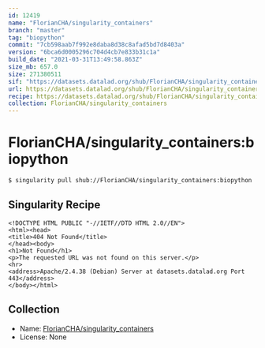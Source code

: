 ```yaml
---
id: 12419
name: "FlorianCHA/singularity_containers"
branch: "master"
tag: "biopython"
commit: "7cb598aab7f992e8daba8d38c8afad5bd7d8403a"
version: "6bca6d0005296c704d4cb7e833b31c1a"
build_date: "2021-03-31T13:49:58.863Z"
size_mb: 657.0
size: 271380511
sif: "https://datasets.datalad.org/shub/FlorianCHA/singularity_containers/biopython/2021-03-31-7cb598aa-6bca6d00/6bca6d0005296c704d4cb7e833b31c1a.sif"
url: https://datasets.datalad.org/shub/FlorianCHA/singularity_containers/biopython/2021-03-31-7cb598aa-6bca6d00/
recipe: https://datasets.datalad.org/shub/FlorianCHA/singularity_containers/biopython/2021-03-31-7cb598aa-6bca6d00/Singularity
collection: FlorianCHA/singularity_containers
---
```


# FlorianCHA/singularity_containers:biopython

```bash
$ singularity pull shub://FlorianCHA/singularity_containers:biopython
```

## Singularity Recipe

```singularity
<!DOCTYPE HTML PUBLIC "-//IETF//DTD HTML 2.0//EN">
<html><head>
<title>404 Not Found</title>
</head><body>
<h1>Not Found</h1>
<p>The requested URL was not found on this server.</p>
<hr>
<address>Apache/2.4.38 (Debian) Server at datasets.datalad.org Port 443</address>
</body></html>
```

## Collection

 - Name: [FlorianCHA/singularity_containers](https://github.com/FlorianCHA/singularity_containers)
 - License: None

